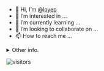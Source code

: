 - 👋 Hi, I’m [@loyep](https://github.com/loyep)
- 👀 I’m interested in ...
- 🌱 I’m currently learning ...
- 💞️ I’m looking to collaborate on ...
- 📫 How to reach me ...

<details>
  <summary>Other info.</summary>
  <br>

<!--START_SECTION:waka-->

```text
Vue.js       17 hrs 33 mins  █████████████████▓░░░░░░░   70.02 %
TypeScript   4 hrs 25 mins   ████▒░░░░░░░░░░░░░░░░░░░░   17.67 %
JavaScript   1 hr 17 mins    █▒░░░░░░░░░░░░░░░░░░░░░░░   05.12 %
JSON         57 mins         █░░░░░░░░░░░░░░░░░░░░░░░░   03.83 %
Git Config   13 mins         ▒░░░░░░░░░░░░░░░░░░░░░░░░   00.90 %
Other        11 mins         ▒░░░░░░░░░░░░░░░░░░░░░░░░   00.78 %
```

<!--END_SECTION:waka-->

</details>

![visitors](https://visitor-badge.glitch.me/badge?page_id=loyep.loyep)
